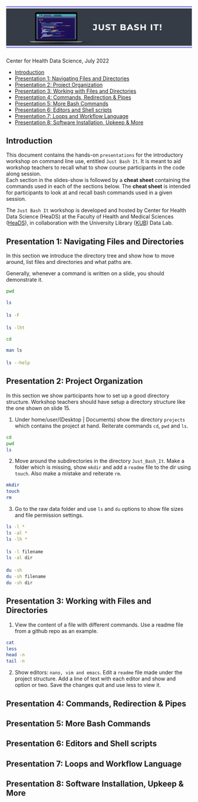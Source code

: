 ![](BashFigure1.jpeg)
================
Center for Health Data Science, July 2022

-   [Introduction](#introduction)
-   [Presentation 1: Navigating Files and
    Directories](#presentation-1-navigating-files-and-directories)
-   [Presentation 2: Project
    Organization](#presentation-2-project-organization)
-   [Presentation 3: Working with Files and
    Directories](#presentation-3-working-with-files-and-directories)
-   [Presentation 4: Commands, Redirection &
    Pipes](#presentation-4-commands-redirection--pipes)
-   [Presentation 5: More Bash
    Commands](#presentation-5-more-bash-commands)
-   [Presentation 6: Editors and Shell
    scripts](#presentation-6-editors-and-shell-scripts)
-   [Presentation 7: Loops and Workflow
    Language](#presentation-7-loops-and-workflow-language)
-   [Presentation 8: Software Installation, Upkeep &
    More](#presentation-8-software-installation-upkeep--more)

## Introduction

This document contains the hands-on `presentations` for the introductory
workshop on command line use, entitled `Just Bash It`. It is meant to
aid workshop teachers to recall what to show course participants in the
code along session.  
Each section in the slides-show is followed by a **cheat sheet**
containing the commands used in each of the sections below. The **cheat
sheet** is intended for participants to look at and recall bash commands
used in a given session.

The `Just Bash It` workshop is developed and hosted by Center for Health
Data Science (HeaDS) at the Faculty of Health and Medical Sciences
([HeaDS](https://heads.ku.dk/)), in collaboration with the University
Library ([KUB](https://kub.kb.dk/datalab)) Data Lab.

## Presentation 1: Navigating Files and Directories

In this section we introduce the directory tree and show how to move
around, list files and directories and what paths are.

Generally, whenever a command is written on a slide, you should
demonstrate it.

``` bash
pwd
```

``` bash
ls 

ls -F

ls -lht
```

``` bash
cd
```

``` bash
man ls

ls --help
```

## Presentation 2: Project Organization

In this section we show participants how to set up a good directory
structure. Workshop teachers should have setup a directory structure
like the one shown on slide 15.

1.  Under home/user/(Desktop \| Documents) show the directory `projects`
    which contains the project at hand. Reiterate commands `cd`, `pwd`
    and `ls`.

``` bash
cd
pwd
ls
```

2.  Move around the subdirectories in the directory `Just_Bash_It`. Make
    a folder which is missing, show `mkdir` and add a `readme` file to
    the dir using `touch`. Also make a mistake and reiterate `rm`.

``` bash
mkdir
touch
rm
```

3.  Go to the raw data folder and use `ls` and `du` options to show file
    sizes and file permission settings.

``` bash
ls -l *
ls -al *
ls -lh *

ls -l filename 
ls -al dir

du -sh
du -sh filename
du -sh dir
```

## Presentation 3: Working with Files and Directories

1.  View the content of a file with different commands. Use a readme
    file from a github repo as an example.

``` bash
cat 
less
head -n
tail -n
```

2.  Show editors: `nano, vim and emacs`. Edit a `readme` file made under
    the project structure. Add a line of text with each editor and show
    and option or two. Save the changes quit and use less to view it.

## Presentation 4: Commands, Redirection & Pipes

## Presentation 5: More Bash Commands

## Presentation 6: Editors and Shell scripts

## Presentation 7: Loops and Workflow Language

## Presentation 8: Software Installation, Upkeep & More
